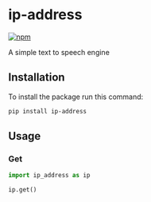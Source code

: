 # ip-address

[![npm](https://img.shields.io/pypi/v/ip-address.svg)](https://pypi.org/project/ip-address/)

A simple text to speech engine

## Installation
To install the package run this command:

```bash
pip install ip-address
```

## Usage

### Get

```python
import ip_address as ip

ip.get()
```